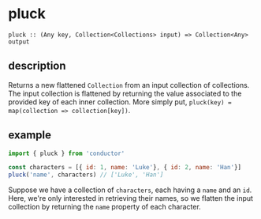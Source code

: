 # pluck

`pluck :: (Any key, Collection<Collections> input) => Collection<Any> output`

## description

Returns a new flattened `Collection` from an input collection of collections. The input collection is flattened by returning the value associated to the provided key of each inner collection. More simply put, `pluck(key) = map(collection => collection[key])`.

## example

```javascript
import { pluck } from 'conductor'

const characters = [{ id: 1, name: 'Luke'}, { id: 2, name: 'Han'}]
pluck('name', characters) // ['Luke', 'Han']
```

Suppose we have a collection of `characters`, each having a `name` and an `id`. Here, we're only interested in retrieving their names, so we flatten the input collection by returning the `name` property of each character.

